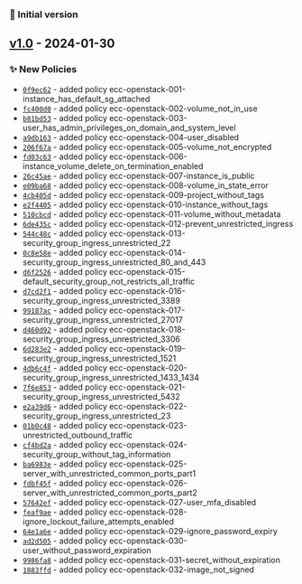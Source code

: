 
### :open_file_folder: Initial version

## [v1.0] - 2024-01-30
### :sparkles: New Policies
- [`0f9ec62`](https://github.com/epam/ecc-openstack-rulepack/commit/0f9ec623127d7f9b9ff0d8a1377d6782571c7f21) - added policy ecc-openstack-001-instance_has_default_sg_attached
- [`fc400d0`](https://github.com/epam/ecc-openstack-rulepack/commit/fc400d09667bce7e92bbcc1707881489c037d5c4) - added policy ecc-openstack-002-volume_not_in_use
- [`b81bd53`](https://github.com/epam/ecc-openstack-rulepack/commit/b81bd5337a05a57e67e84f8507fdcb1705735a14) - added policy ecc-openstack-003-user_has_admin_privileges_on_domain_and_system_level
- [`a9db163`](https://github.com/epam/ecc-openstack-rulepack/commit/a9db163f2f91ce9a64691d80ad81f9e399812311) - added policy ecc-openstack-004-user_disabled
- [`206f67a`](https://github.com/epam/ecc-openstack-rulepack/commit/206f67a140ab8226ebf0f2af8e66f1f1171c48b6) - added policy ecc-openstack-005-volume_not_encrypted
- [`fd03c63`](https://github.com/epam/ecc-openstack-rulepack/commit/fd03c636d230bd10ba0b212055d67f25dd455dcd) - added policy ecc-openstack-006-instance_volume_delete_on_termination_enabled
- [`26c45ae`](https://github.com/epam/ecc-openstack-rulepack/commit/26c45aebc14ce7a2099c8edda37723b025539ffb) - added policy ecc-openstack-007-instance_is_public
- [`e09ba68`](https://github.com/epam/ecc-openstack-rulepack/commit/e09ba68b707121d786cb39f9cfc811d8b9216d5f) - added policy ecc-openstack-008-volume_in_state_error
- [`4cb405d`](https://github.com/epam/ecc-openstack-rulepack/commit/4cb405d287bbbacc2ae19bd780e6292f4cae64b6) - added policy ecc-openstack-009-project_without_tags
- [`e2f4405`](https://github.com/epam/ecc-openstack-rulepack/commit/e2f440524c30a13c346f3f94c7fd80d9073316b8) - added policy ecc-openstack-010-instance_without_tags
- [`510cbcd`](https://github.com/epam/ecc-openstack-rulepack/commit/510cbcd609d62ea35a05196e230b40e2fd108a1b) - added policy ecc-openstack-011-volume_without_metadata
- [`6de435c`](https://github.com/epam/ecc-openstack-rulepack/commit/6de435cf4da45dce8e55fd9ab1dee8c809c43cb7) - added policy ecc-openstack-012-prevent_unrestricted_ingress
- [`544c48c`](https://github.com/epam/ecc-openstack-rulepack/commit/544c48c0bd390f9e6f5b91f7701290cc3bfb7052) - added policy ecc-openstack-013-security_group_ingress_unrestricted_22
- [`0c8e58e`](https://github.com/epam/ecc-openstack-rulepack/commit/0c8e58e316d2e7cbd5b2d5917283f9018fc4961a) - added policy ecc-openstack-014-security_group_ingress_unrestricted_80_and_443
- [`d6f2526`](https://github.com/epam/ecc-openstack-rulepack/commit/d6f25260f717c520d46f4bf8222ee4c914ae030f) - added policy ecc-openstack-015-default_security_group_not_restricts_all_traffic
- [`d7cd2f1`](https://github.com/epam/ecc-openstack-rulepack/commit/d7cd2f13bf1877290f2cb6aaf309984a15fad504) - added policy ecc-openstack-016-security_group_ingress_unrestricted_3389
- [`99187ac`](https://github.com/epam/ecc-openstack-rulepack/commit/99187ac82f9973a62910022c086656de62dc00b6) - added policy ecc-openstack-017-security_group_ingress_unrestricted_27017
- [`d460d92`](https://github.com/epam/ecc-openstack-rulepack/commit/d460d92a6df4c9451876f0793725015cc591b93d) - added policy ecc-openstack-018-security_group_ingress_unrestricted_3306
- [`6d283e2`](https://github.com/epam/ecc-openstack-rulepack/commit/6d283e2e6517a91bca7396e8b67026c4bab70737) - added policy ecc-openstack-019-security_group_ingress_unrestricted_1521
- [`4db6c4f`](https://github.com/epam/ecc-openstack-rulepack/commit/4db6c4f9e7661668825b673eca6c31808e6b741b) - added policy ecc-openstack-020-security_group_ingress_unrestricted_1433_1434
- [`7f6e853`](https://github.com/epam/ecc-openstack-rulepack/commit/7f6e85366c90771f9d0500e8e3109ec04e57a79a) - added policy ecc-openstack-021-security_group_ingress_unrestricted_5432
- [`e2a39d6`](https://github.com/epam/ecc-openstack-rulepack/commit/e2a39d6da52f9abb5f5d568d2e6d4f0a7acc0eb4) - added policy ecc-openstack-022-security_group_ingress_unrestricted_23
- [`01b0c48`](https://github.com/epam/ecc-openstack-rulepack/commit/01b0c48ce68f31aa166d3e8b9d7fe4cba9bed556) - added policy ecc-openstack-023-unrestricted_outbound_traffic
- [`cf4bd2a`](https://github.com/epam/ecc-openstack-rulepack/commit/cf4bd2a7db22dc1759f0fca597e7405eb5c329ee) - added policy ecc-openstack-024-security_group_without_tag_information
- [`ba6983e`](https://github.com/epam/ecc-openstack-rulepack/commit/ba6983e855a29dfd73bd6d507285a7f28ddd238c) - added policy ecc-openstack-025-server_with_unrestricted_common_ports_part1
- [`fdbf45f`](https://github.com/epam/ecc-openstack-rulepack/commit/fdbf45f1c10f4f802c9aca3ed86d90f34bb83246) - added policy ecc-openstack-026-server_with_unrestricted_common_ports_part2
- [`57642ef`](https://github.com/epam/ecc-openstack-rulepack/commit/57642ef23b8d050df9ca456dbe41e4ca75419f8f) - added policy ecc-openstack-027-user_mfa_disabled
- [`feaf9ae`](https://github.com/epam/ecc-openstack-rulepack/commit/feaf9aece0a07a9e45caeb3751b99df7ac3c7f0d) - added policy ecc-openstack-028-ignore_lockout_failure_attempts_enabled
- [`64e1a6e`](https://github.com/epam/ecc-openstack-rulepack/commit/64e1a6e04dec0b887387bb39b3d55bae4daabdeb) - added policy ecc-openstack-029-ignore_password_expiry
- [`ad2d505`](https://github.com/epam/ecc-openstack-rulepack/commit/ad2d505be4919322eeaf8b1837767e60ebbc9ab6) - added policy ecc-openstack-030-user_without_password_expiration
- [`9986fa8`](https://github.com/epam/ecc-openstack-rulepack/commit/9986fa861c81c0e6c98aeda2557f9c3a13d35272) - added policy ecc-openstack-031-secret_without_expiration
- [`1883ffd`](https://github.com/epam/ecc-openstack-rulepack/commit/1883ffd4e5cbfaafcfcdfdccd51c946c42013311) - added policy ecc-openstack-032-image_not_signed


[v1.0]: https://github.com/epam/ecc-openstack-rulepack/compare/Init...v1.0